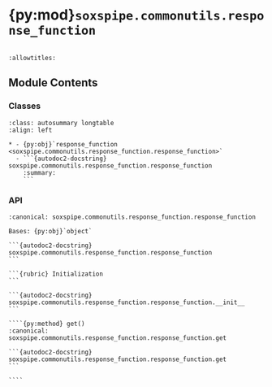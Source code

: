 # {py:mod}`soxspipe.commonutils.response_function`

```{py:module} soxspipe.commonutils.response_function
```

```{autodoc2-docstring} soxspipe.commonutils.response_function
:allowtitles:
```

## Module Contents

### Classes

````{list-table}
:class: autosummary longtable
:align: left

* - {py:obj}`response_function <soxspipe.commonutils.response_function.response_function>`
  - ```{autodoc2-docstring} soxspipe.commonutils.response_function.response_function
    :summary:
    ```
````

### API

`````{py:class} response_function(log, stdExtractionPath, settings=False)
:canonical: soxspipe.commonutils.response_function.response_function

Bases: {py:obj}`object`

```{autodoc2-docstring} soxspipe.commonutils.response_function.response_function
```

```{rubric} Initialization
```

```{autodoc2-docstring} soxspipe.commonutils.response_function.response_function.__init__
```

````{py:method} get()
:canonical: soxspipe.commonutils.response_function.response_function.get

```{autodoc2-docstring} soxspipe.commonutils.response_function.response_function.get
```

````

`````
